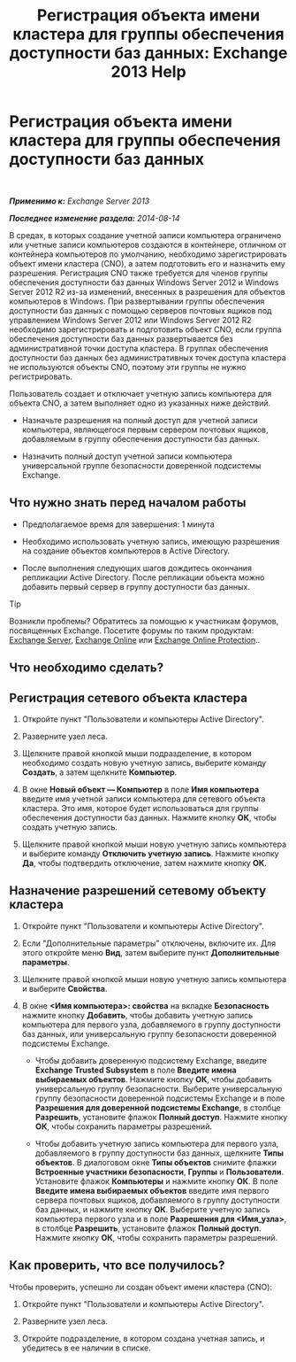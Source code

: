 ﻿---
title: 'Регистрация объекта имени кластера для группы обеспечения доступности баз данных: Exchange 2013 Help'
TOCTitle: Регистрация объекта имени кластера для группы обеспечения доступности баз данных
ms:assetid: 51ebf2f6-8a02-44ef-a489-ca361cb0f63a
ms:mtpsurl: https://technet.microsoft.com/ru-ru/library/Ff367878(v=EXCHG.150)
ms:contentKeyID: 50488046
ms.date: 04/30/2018
mtps_version: v=EXCHG.150
ms.translationtype: HT
---

# Регистрация объекта имени кластера для группы обеспечения доступности баз данных

 

_**Применимо к:** Exchange Server 2013_

_**Последнее изменение раздела:** 2014-08-14_

В средах, в которых создание учетной записи компьютера ограничено или учетные записи компьютеров создаются в контейнере, отличном от контейнера компьютеров по умолчанию, необходимо зарегистрировать объект имени кластера (CNO), а затем подготовить его и назначить ему разрешения. Регистрация CNO также требуется для членов группы обеспечения доступности баз данных Windows Server 2012 и Windows Server 2012 R2 из-за изменений, внесенных в разрешения для объектов компьютеров в Windows. При развертывании группы обеспечения доступности баз данных с помощью серверов почтовых ящиков под управлением Windows Server 2012 или Windows Server 2012 R2 необходимо зарегистрировать и подготовить объект CNO, если группа обеспечения доступности баз данных развертывается без административной точки доступа кластера. В группах обеспечения доступности баз данных без административных точек доступа кластера не используются объекты CNO, поэтому эти группы не нужно регистрировать.

Пользователь создает и отключает учетную запись компьютера для объекта CNO, а затем выполняет одно из указанных ниже действий.

  - Назначьте разрешения на полный доступ для учетной записи компьютера, являющегося первым сервером почтовых ящиков, добавляемым в группу обеспечения доступности баз данных.

  - Назначить полный доступ учетной записи компьютера универсальной группе безопасности доверенной подсистемы Exchange.

## Что нужно знать перед началом работы

  - Предполагаемое время для завершения: 1 минута

  - Необходимо использовать учетную запись, имеющую разрешения на создание объектов компьютеров в Active Directory.

  - После выполнения следующих шагов дождитесь окончания репликации Active Directory. После репликации объекта можно добавить первый сервер в группу доступности баз данных.

> [!TIP]  
> Возникли проблемы? Обратитесь за помощью к участникам форумов, посвященных Exchange. Посетите форумы по таким продуктам: <a href="https://go.microsoft.com/fwlink/p/?linkid=60612">Exchange Server</a>, <a href="https://go.microsoft.com/fwlink/p/?linkid=267542">Exchange Online</a> или <a href="https://go.microsoft.com/fwlink/p/?linkid=285351">Exchange Online Protection</a>..


## Что необходимо сделать?

## Регистрация сетевого объекта кластера

1.  Откройте пункт "Пользователи и компьютеры Active Directory".

2.  Разверните узел леса.

3.  Щелкните правой кнопкой мыши подразделение, в котором необходимо создать новую учетную запись, выберите команду **Создать**, а затем щелкните **Компьютер**.

4.  В окне **Новый объект — Компьютер** в поле **Имя компьютера** введите имя учетной записи компьютера для сетевого объекта кластера. Это имя, которое будет использоваться для группы обеспечения доступности баз данных. Нажмите кнопку **ОК**, чтобы создать учетную запись.

5.  Щелкните правой кнопкой мыши новую учетную запись компьютера и выберите команду **Отключить учетную запись**. Нажмите кнопку **Да**, чтобы подтвердить отключение, затем нажмите кнопку **ОК**.

## Назначение разрешений сетевому объекту кластера

1.  Откройте пункт "Пользователи и компьютеры Active Directory".

2.  Если "Дополнительные параметры" отключены, включите их. Для этого откройте меню **Вид**, затем выберите пункт **Дополнительные параметры**.

3.  Щелкните правой кнопкой мыши новую учетную запись компьютера и выберите **Свойства**.

4.  В окне **\<Имя компьютера\>: свойства** на вкладке **Безопасность** нажмите кнопку **Добавить**, чтобы добавить учетную запись компьютера для первого узла, добавляемого в группу доступности баз данных, или универсальную группу безопасности доверенной подсистемы Exchange.
    
      - Чтобы добавить доверенную подсистему Exchange, введите **Exchange Trusted Subsystem** в поле **Введите имена выбираемых объектов**. Нажмите кнопку **ОК**, чтобы добавить универсальную группу безопасности. Выберите универсальную группу безопасности доверенной подсистемы Exchange и в поле **Разрешения для доверенной подсистемы Exchange**, в столбце **Разрешить**, установите флажок **Полный доступ**. Нажмите кнопку **ОК**, чтобы сохранить параметры разрешений.
    
      - Чтобы добавить учетную запись компьютера для первого узла, добавляемого в группу доступности баз данных, щелкните **Типы объектов**. В диалоговом окне **Типы объектов** снимите флажки **Встроенные участники безопасности**, **Группы** и **Пользователи**. Установите флажок **Компьютеры** и нажмите кнопку **ОК**. В поле **Введите имена выбираемых объектов** введите имя первого сервера почтовых ящиков, добавляемого в группу доступности баз данных, и нажмите кнопку **ОК**. Выберите учетную запись компьютера первого узла и в поле **Разрешения для \<Имя\_узла\>**, в столбце **Разрешить**, установите флажок **Полный доступ**. Нажмите кнопку **ОК**, чтобы сохранить параметры разрешений.

## Как проверить, что все получилось?

Чтобы проверить, успешно ли создан объект имени кластера (CNO):

1.  Откройте пункт "Пользователи и компьютеры Active Directory".

2.  Разверните узел леса.

3.  Откройте подразделение, в котором создана учетная запись, и убедитесь в ее наличии в списке.

